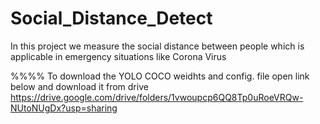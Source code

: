 # Social_Distance_Detect
In this project we measure the social distance between people which is applicable in emergency situations like Corona Virus


%%%%
To download the YOLO COCO weidhts and config. file open link below and download it from drive
https://drive.google.com/drive/folders/1vwoupcp6QQ8Tp0uRoeVRQw-NUtoNUgDx?usp=sharing
